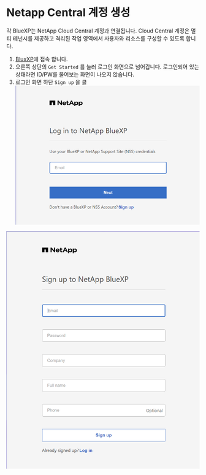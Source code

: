 # Netapp Central 계정 생성
각 BlueXP는 NetApp Cloud Central 계정과 연결됩니다. Cloud Central 계정은 멀티 테넌시를 제공하고 격리된 작업 영역에서 사용자와 리소스를 구성할 수 있도록 합니다.

1. [BluxXP](https://bluexp.netapp.com/)에 접속 합니다.
2. 오른쪽 상단의 ```Get Started``` 를 눌러 로그인 화면으로 넘어갑니다.
로그인되어 있는 상태라면 ID/PW를 물어보는 화면이 나오지 않습니다.
3. 로그인 화면 하단 ```Sign up``` 을 클
![login](image.png)

![Alt text](image-1.png)
